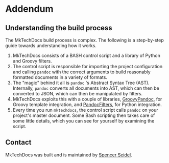 # Addendum


## Understanding the build process

The MkTechDocs build process is complex. The following is a step-by-step guide
towards understanding how it works.

1. MkTechDocs consists of a BASH control script and a library of Python and
   Groovy filters.
1. The control script is responsible for importing the project configuration
   and calling `pandoc` with the correct arguments to build reasonably
   formatted documents in a variety of formats.
1. The "magic" behind it all is `pandoc` 's Abstract Syntax Tree (AST).
   Internally, `pandoc` converts all documents into AST, which can then be
   converted to JSON, which can then be manipulated by filters.
1. MkTechDocs exploits this with a couple of libraries,
   [GroovyPandoc](https://github.com/jsseidel/groovy-pandoc), for Groovy
   template integration, and
   [PandocFilters](https://github.com/jgm/pandocfilters), for Python
   integration.
1. Every time you run `mktechdocs`, the control script calls `pandoc` on your
   project's master document. Some Bash scripting then takes care of some
   little details, which you can see for yourself by examining the script.

## Contact

MkTechDocs was built and is maintained by [Spencer
Seidel](http://www.spencerseidel.com).
